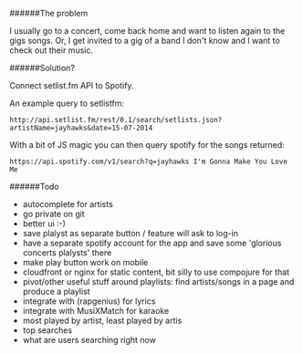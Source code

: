 ######The problem

I usually go to a concert, come back home and want to listen again to the gigs songs. 
Or, I get invited to a gig of a band I don't know and I want to check out their music. 

######Solution? 

Connect setlist.fm API to Spotify. 

An example query to setlistfm:

	http://api.setlist.fm/rest/0.1/search/setlists.json?artistName=jayhawks&date=15-07-2014

With a bit of JS magic you can then query spotify for the songs returned: 

	https://api.spotify.com/v1/search?q=jayhawks I'm Gonna Make You Love Me


######Todo

* autocomplete for artists
* go private on git
* better ui :-)
* save plalyst as separate button / feature will ask to log-in
* have a separate spotify account for the app and save some 'glorious concerts plalysts' there
* make play button work on mobile
* cloudfront or nginx for static content, bit silly to use compojure for that
* pivot/other useful stuff around playlists: find artists/songs in a page and produce a playlist
* integrate with (rapgenius) for lyrics
* integrate with MusiXMatch for karaoke
* most played by artist, least played by artis
* top searches
* what are users searching right now


